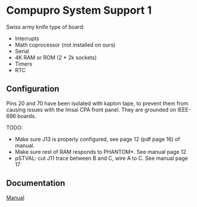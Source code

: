 # Compupro System Support 1

Swiss army knife type of board:
* Interrupts
* Math coprocessor (not installed on ours)
* Serial
* 4K RAM or ROM (2 * 2k sockets)
* Timers
* RTC

## Configuration

Pins 20 and 70 have been isolated with kapton tape, to prevent them from causing issues with the Imsai CPA front panel.
They are grounded on IEEE-696 boards.

TODO:
* Make sure J13 is properly configured, see page 12 (pdf page 16) of manual.
* Make sure rest of RAM responds to PHANTOM*. See manual page 12
* pSTVAL: cut J11 trace between B and C, wire A to C. See manual page 17

## Documentation

[Manual](https://www.hartetechnologies.com/manuals/CompuPro/CompuPro%20System%20Support%201.pdf)
